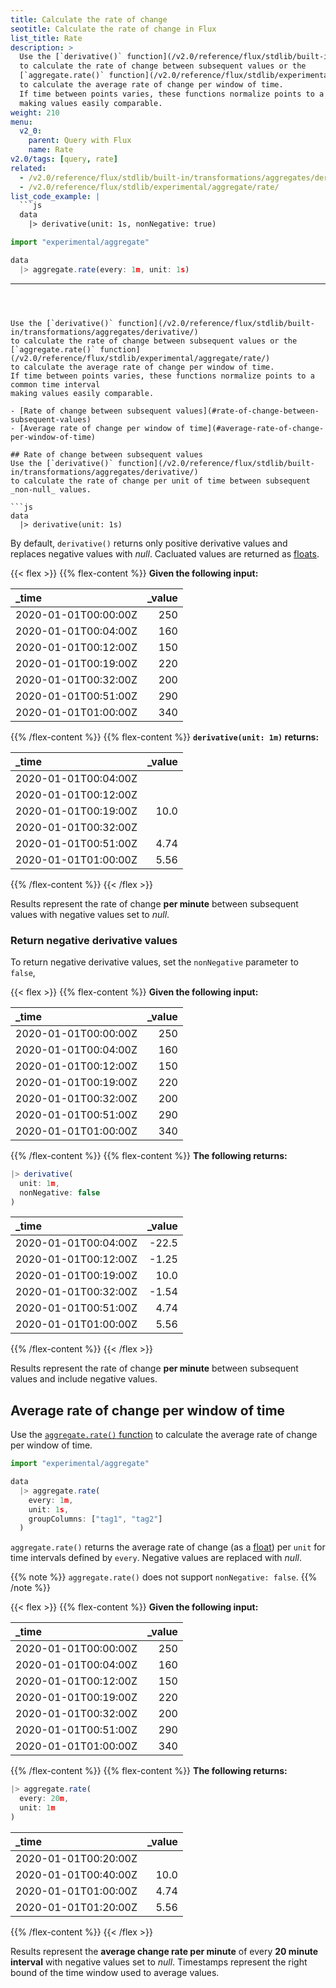 ```yaml
---
title: Calculate the rate of change
seotitle: Calculate the rate of change in Flux
list_title: Rate
description: >
  Use the [`derivative()` function](/v2.0/reference/flux/stdlib/built-in/transformations/aggregates/derivative/)
  to calculate the rate of change between subsequent values or the
  [`aggregate.rate()` function](/v2.0/reference/flux/stdlib/experimental/aggregate/rate/)
  to calculate the average rate of change per window of time.
  If time between points varies, these functions normalize points to a common time interval
  making values easily comparable.
weight: 210
menu:
  v2_0:
    parent: Query with Flux
    name: Rate
v2.0/tags: [query, rate]
related:
  - /v2.0/reference/flux/stdlib/built-in/transformations/aggregates/derivative/
  - /v2.0/reference/flux/stdlib/experimental/aggregate/rate/
list_code_example: |
  ```js
  data
    |> derivative(unit: 1s, nonNegative: true)
  ```
  ```js
  import "experimental/aggregate"

  data
    |> aggregate.rate(every: 1m, unit: 1s)
  ```
---
```



Use the [`derivative()` function](/v2.0/reference/flux/stdlib/built-in/transformations/aggregates/derivative/)
to calculate the rate of change between subsequent values or the
[`aggregate.rate()` function](/v2.0/reference/flux/stdlib/experimental/aggregate/rate/)
to calculate the average rate of change per window of time.
If time between points varies, these functions normalize points to a common time interval
making values easily comparable.

- [Rate of change between subsequent values](#rate-of-change-between-subsequent-values)
- [Average rate of change per window of time](#average-rate-of-change-per-window-of-time)

## Rate of change between subsequent values
Use the [`derivative()` function](/v2.0/reference/flux/stdlib/built-in/transformations/aggregates/derivative/)
to calculate the rate of change per unit of time between subsequent _non-null_ values.

```js
data
  |> derivative(unit: 1s)
```

By default, `derivative()` returns only positive derivative values and replaces negative values with _null_.
Cacluated values are returned as [floats](/v2.0/reference/flux/language/types/#numeric-types).


{{< flex >}}
{{% flex-content %}}
**Given the following input:**

| _time                | _value |
|:-----                | ------:|
| 2020-01-01T00:00:00Z | 250    |
| 2020-01-01T00:04:00Z | 160    |
| 2020-01-01T00:12:00Z | 150    |
| 2020-01-01T00:19:00Z | 220    |
| 2020-01-01T00:32:00Z | 200    |
| 2020-01-01T00:51:00Z | 290    |
| 2020-01-01T01:00:00Z | 340    |
{{% /flex-content %}}
{{% flex-content %}}
**`derivative(unit: 1m)` returns:**

| _time                | _value |
|:-----                | ------:|
| 2020-01-01T00:04:00Z |        |
| 2020-01-01T00:12:00Z |        |
| 2020-01-01T00:19:00Z | 10.0   |
| 2020-01-01T00:32:00Z |        |
| 2020-01-01T00:51:00Z | 4.74   |
| 2020-01-01T01:00:00Z | 5.56   |
{{% /flex-content %}}
{{< /flex >}}

Results represent the rate of change **per minute** between subsequent values with
negative values set to _null_.

### Return negative derivative values
To return negative derivative values, set the `nonNegative` parameter to `false`,

{{< flex >}}
{{% flex-content %}}
**Given the following input:**

| _time                | _value |
|:-----                | ------:|
| 2020-01-01T00:00:00Z | 250    |
| 2020-01-01T00:04:00Z | 160    |
| 2020-01-01T00:12:00Z | 150    |
| 2020-01-01T00:19:00Z | 220    |
| 2020-01-01T00:32:00Z | 200    |
| 2020-01-01T00:51:00Z | 290    |
| 2020-01-01T01:00:00Z | 340    |
{{% /flex-content %}}
{{% flex-content %}}
**The following returns:**

```js
|> derivative(
  unit: 1m,
  nonNegative: false
)
```

| _time                | _value |
|:-----                | ------:|
| 2020-01-01T00:04:00Z | -22.5  |
| 2020-01-01T00:12:00Z | -1.25  |
| 2020-01-01T00:19:00Z | 10.0   |
| 2020-01-01T00:32:00Z | -1.54  |
| 2020-01-01T00:51:00Z | 4.74   |
| 2020-01-01T01:00:00Z | 5.56   |
{{% /flex-content %}}
{{< /flex >}}

Results represent the rate of change **per minute** between subsequent values and
include negative values.

## Average rate of change per window of time

Use the [`aggregate.rate()` function](/v2.0/reference/flux/stdlib/experimental/aggregate/rate/)
to calculate the average rate of change per window of time.

```js
import "experimental/aggregate"

data
  |> aggregate.rate(
    every: 1m,
    unit: 1s,
    groupColumns: ["tag1", "tag2"]
  )
```

`aggregate.rate()` returns the average rate of change (as a [float](/v2.0/reference/flux/language/types/#numeric-types))
per `unit` for time intervals defined by `every`.
Negative values are replaced with _null_.

{{% note %}}
`aggregate.rate()` does not support `nonNegative: false`.
{{% /note %}}

{{< flex >}}
{{% flex-content %}}
**Given the following input:**

| _time                | _value |
|:-----                | ------:|
| 2020-01-01T00:00:00Z | 250    |
| 2020-01-01T00:04:00Z | 160    |
| 2020-01-01T00:12:00Z | 150    |
| 2020-01-01T00:19:00Z | 220    |
| 2020-01-01T00:32:00Z | 200    |
| 2020-01-01T00:51:00Z | 290    |
| 2020-01-01T01:00:00Z | 340    |
{{% /flex-content %}}
{{% flex-content %}}
**The following returns:**

```js
|> aggregate.rate(
  every: 20m,
  unit: 1m
)
```

| _time                | _value |
|:-----                | ------:|
| 2020-01-01T00:20:00Z |        |
| 2020-01-01T00:40:00Z | 10.0   |
| 2020-01-01T01:00:00Z | 4.74   |
| 2020-01-01T01:20:00Z | 5.56   |
{{% /flex-content %}}
{{< /flex >}}

Results represent the **average change rate per minute** of every **20 minute interval**
with negative values set to _null_.
Timestamps represent the right bound of the time window used to average values.
